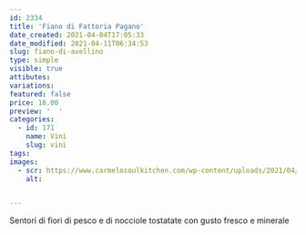```yaml
---
id: 2334
title: 'Fiano di Fattoria Pagano'
date_created: 2021-04-04T17:05:33
date_modified: 2021-04-11T06:34:53
slug: fiano-di-avellino
type: simple
visible: true
attibutes: 
variations:
featured: false
price: 18.00
preview: '  '
categories: 
  - id: 171
    name: Vini
    slug: vini
tags: 
images: 
  - scr: https://www.carmelosoulkitchen.com/wp-content/uploads/2021/04/Fiano-di-Avellino.png
    alt: 


---
```


<p>Sentori di fiori di pesco e di nocciole tostatate con gusto fresco e minerale</p>

